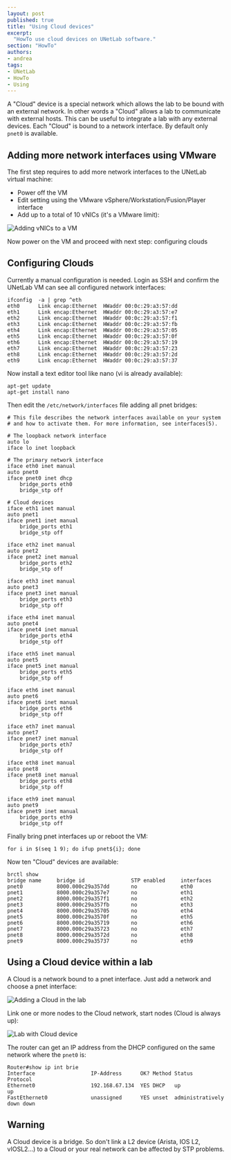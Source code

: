```yaml
---
layout: post
published: true
title: "Using Cloud devices"
excerpt:
  "HowTo use cloud devices on UNetLab software."
section: "HowTo"
authors:
- andrea
tags:
- UNetLab
- HowTo
- Using
---
```

A "Cloud" device is a special network which allows the lab to be bound with an external network. In other words a "Cloud" allows a lab to communicate with external hosts. This can be useful to integrate a lab with any external devices. Each "Cloud" is bound to a network interface. By default only `pnet0` is available.

## Adding more network interfaces using VMware

The first step requires to add more network interfaces to the UNetLab virtual machine:

* Power off the VM
* Edit setting using the VMware vSphere/Workstation/Fusion/Player interface
* Add up to a total of 10 vNICs (it's a VMware limit):

![Adding vNICs to a VM](/images/posts/2014/11/cloud-1.png "Adding vNICs to a VM")

Now power on the VM and proceed with next step: configuring clouds

## Configuring Clouds

Currently a manual configuration is needed. Login as SSH and confirm the UNetLab VM can see all configured network interfaces:

~~~
ifconfig  -a | grep ^eth
eth0      Link encap:Ethernet  HWaddr 00:0c:29:a3:57:dd
eth1      Link encap:Ethernet  HWaddr 00:0c:29:a3:57:e7
eth2      Link encap:Ethernet  HWaddr 00:0c:29:a3:57:f1
eth3      Link encap:Ethernet  HWaddr 00:0c:29:a3:57:fb
eth4      Link encap:Ethernet  HWaddr 00:0c:29:a3:57:05
eth5      Link encap:Ethernet  HWaddr 00:0c:29:a3:57:0f
eth6      Link encap:Ethernet  HWaddr 00:0c:29:a3:57:19
eth7      Link encap:Ethernet  HWaddr 00:0c:29:a3:57:23
eth8      Link encap:Ethernet  HWaddr 00:0c:29:a3:57:2d
eth9      Link encap:Ethernet  HWaddr 00:0c:29:a3:57:37
~~~

Now install a text editor tool like nano (vi is already available):

~~~
apt-get update
apt-get install nano
~~~

Then edit the `/etc/network/interfaces` file adding all pnet bridges:

~~~
# This file describes the network interfaces available on your system
# and how to activate them. For more information, see interfaces(5).

# The loopback network interface
auto lo
iface lo inet loopback

# The primary network interface
iface eth0 inet manual
auto pnet0
iface pnet0 inet dhcp
    bridge_ports eth0
    bridge_stp off

# Cloud devices
iface eth1 inet manual
auto pnet1
iface pnet1 inet manual
    bridge_ports eth1
    bridge_stp off

iface eth2 inet manual
auto pnet2
iface pnet2 inet manual
    bridge_ports eth2
    bridge_stp off

iface eth3 inet manual
auto pnet3
iface pnet3 inet manual
    bridge_ports eth3
    bridge_stp off

iface eth4 inet manual
auto pnet4
iface pnet4 inet manual
    bridge_ports eth4
    bridge_stp off

iface eth5 inet manual
auto pnet5
iface pnet5 inet manual
    bridge_ports eth5
    bridge_stp off

iface eth6 inet manual
auto pnet6
iface pnet6 inet manual
    bridge_ports eth6
    bridge_stp off

iface eth7 inet manual
auto pnet7
iface pnet7 inet manual
    bridge_ports eth7
    bridge_stp off

iface eth8 inet manual
auto pnet8
iface pnet8 inet manual
    bridge_ports eth8
    bridge_stp off

iface eth9 inet manual
auto pnet9
iface pnet9 inet manual
    bridge_ports eth9
    bridge_stp off
~~~

Finally bring pnet interfaces up or reboot the VM:

~~~
for i in $(seq 1 9); do ifup pnet${i}; done
~~~

Now ten "Cloud" devices are available:

~~~
brctl show
bridge name     bridge id               STP enabled     interfaces
pnet0           8000.000c29a357dd       no              eth0
pnet1           8000.000c29a357e7       no              eth1
pnet2           8000.000c29a357f1       no              eth2
pnet3           8000.000c29a357fb       no              eth3
pnet4           8000.000c29a35705       no              eth4
pnet5           8000.000c29a3570f       no              eth5
pnet6           8000.000c29a35719       no              eth6
pnet7           8000.000c29a35723       no              eth7
pnet8           8000.000c29a3572d       no              eth8
pnet9           8000.000c29a35737       no              eth9
~~~

## Using a Cloud device within a lab

A Cloud is a network bound to a pnet interface. Just add a network and choose a pnet interface:

![Adding a Cloud in the lab](/images/posts/2014/11/cloud-2.png "Adding a Cloud in the lab")

Link one or more nodes to the Cloud network, start nodes (Cloud is always up):

![Lab with Cloud device](/images/posts/2014/11/cloud-3.png "Lab with Cloud device")

The router can get an IP address from the DHCP configured on the same network where the `pnet0` is:

~~~
Router#show ip int brie
Interface                  IP-Address      OK? Method Status                Protocol
Ethernet0                  192.168.67.134  YES DHCP   up                    up
FastEthernet0              unassigned      YES unset  administratively down down
~~~

## Warning

A Cloud device is a bridge. So don't link a L2 device (Arista, IOS L2, vIOSL2...) to a Cloud or your real network can be affected by STP problems.
